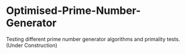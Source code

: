 # Optimised-Prime-Number-Generator

Testing different prime number generator algorithms and primality tests. (Under Construction)
